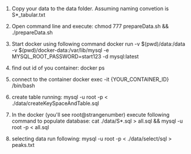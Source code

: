 1) Copy your data to the data folder. Assuming naming convetion is S*_tabular.txt
2) Open command line and execute: chmod 777 prepareData.sh && ./prepareData.sh
3) Start docker using following command
   docker run -v $(pwd)/data:/data -v $(pwd)/docker-data:/var/lib/mysql -e MYSQL_ROOT_PASSWORD=start123 -d mysql:latest

4) find out id of you container: docker ps
5) connect to the container
   docker exec -it {YOUR_CONTAINER_ID} /bin/bash
6) create table running:
    mysql -u root -p < ./data/createKeySpaceAndTable.sql   
7) In the docker (you'll see root@strangenumber) execute following command to populate database:
   cat ./data/S*.sql > all.sql && mysql -u root -p < all.sql

8) selecting data run following:
   mysql -u root -p < ./data/select/sql > peaks.txt

